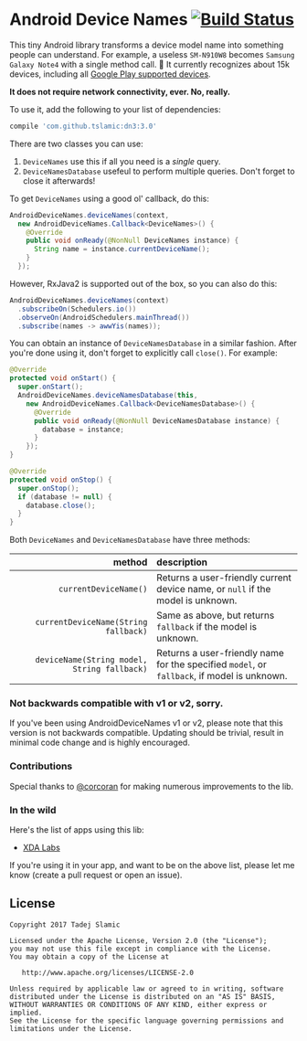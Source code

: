 Android Device Names [![Build Status](https://travis-ci.org/tslamic/AndroidDeviceNames.svg?branch=master)](https://travis-ci.org/tslamic/AndroidDeviceNames)
===

This tiny Android library transforms a device model name into something people can understand. For example, a useless `SM-N910W8` becomes `Samsung Galaxy Note4` with a single method call. :tada: It currently recognizes about 15k devices, including all [Google Play supported devices](https://support.google.com/googleplay/answer/1727131).

**It does not require network connectivity, ever. No, really.** 

To use it, add the following to your list of dependencies:

```groovy
compile 'com.github.tslamic:dn3:3.0'
```

There are two classes you can use:

 1. `DeviceNames` use this if all you need is a *single* query.
 2. `DeviceNamesDatabase` usefeul to perform multiple queries. Don't forget to close it afterwards!

To get `DeviceNames` using a good ol' callback, do this:

```java
AndroidDeviceNames.deviceNames(context,
  new AndroidDeviceNames.Callback<DeviceNames>() {
    @Override 
    public void onReady(@NonNull DeviceNames instance) {
      String name = instance.currentDeviceName(); 
    }
  });
```

However, RxJava2 is supported out of the box, so you can also do this:

```java
AndroidDeviceNames.deviceNames(context)
  .subscribeOn(Schedulers.io())
  .observeOn(AndroidSchedulers.mainThread())
  .subscribe(names -> awwYis(names));
```

You can obtain an instance of `DeviceNamesDatabase` in a similar fashion. After you're done using it, don't forget to explicitly call `close()`. For example:
 
```java
@Override
protected void onStart() {
  super.onStart();
  AndroidDeviceNames.deviceNamesDatabase(this,
    new AndroidDeviceNames.Callback<DeviceNamesDatabase>() {
      @Override
      public void onReady(@NonNull DeviceNamesDatabase instance) {
        database = instance;
      }
    });
}

@Override
protected void onStop() {
  super.onStop();
  if (database != null) {
    database.close();
  }
}
```

Both `DeviceNames` and `DeviceNamesDatabase` have three methods:

| method | description |
| -----: | :---------- |
| `currentDeviceName()` |  Returns a user-friendly current device name, or `null` if the model is unknown. |
| `currentDeviceName(String fallback)`| Same as above, but returns `fallback` if the model is unknown. |
| `deviceName(String model, String fallback)` | Returns a user-friendly name for the specified `model`, or `fallback`, if model is unknown. |

### Not backwards compatible with v1 or v2, sorry.

If you've been using AndroidDeviceNames v1 or v2, please note that this version is not backwards compatible. 
Updating should be trivial, result in minimal code change and is highly encouraged.

### Contributions

Special thanks to [@corcoran](https://github.com/corcoran) for making numerous improvements to the lib.

### In the wild

Here's the list of apps using this lib:

- [XDA Labs](https://www.xda-developers.com/xda-labs)

If you're using it in your app, and want to be on the above list, please let me know (create a pull request or open an issue).

License
---

    Copyright 2017 Tadej Slamic

    Licensed under the Apache License, Version 2.0 (the "License");
    you may not use this file except in compliance with the License.
    You may obtain a copy of the License at

       http://www.apache.org/licenses/LICENSE-2.0

    Unless required by applicable law or agreed to in writing, software
    distributed under the License is distributed on an "AS IS" BASIS,
    WITHOUT WARRANTIES OR CONDITIONS OF ANY KIND, either express or implied.
    See the License for the specific language governing permissions and
    limitations under the License.
